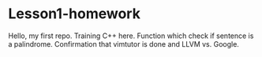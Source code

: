 # Lesson1-homework
Hello, my first repo. Training C++ here. 
Function which check if sentence is a palindrome. 
Confirmation that vimtutor is done and LLVM vs. Google.
